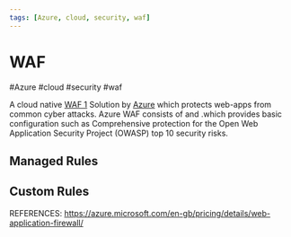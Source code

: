 ```yaml
---
tags: [Azure, cloud, security, waf]
---
```

# WAF
#Azure #cloud #security #waf 

A cloud native [WAF 1](WAF%201) Solution by [Azure](Cloud%20Computing/Azure/Azure.md) which protects web-apps from common cyber attacks. 
Azure WAF consists of [](Cloud%20Computing/Azure/WAF.md#Managed%20Rules) and [](Cloud%20Computing/Azure/WAF.md#Custom%20Rules) .which provides basic configuration such as Comprehensive protection for the Open Web Application Security Project (OWASP) top 10 security risks. 


## Managed Rules


## Custom Rules




REFERENCES:
https://azure.microsoft.com/en-gb/pricing/details/web-application-firewall/